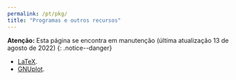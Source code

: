 ```yaml
---
permalink: /pt/pkg/
title: "Programas e outros recursos"
---
```


**Atenção:** Esta página se encontra em manutenção
(última atualização 13 de agosto de 2022)
{: .notice--danger}


- [LaTeX](/pt/tutoriais/pkg/latex/).
- [GNUplot](/pt/tutoriais/pkg/gnuplot/).
